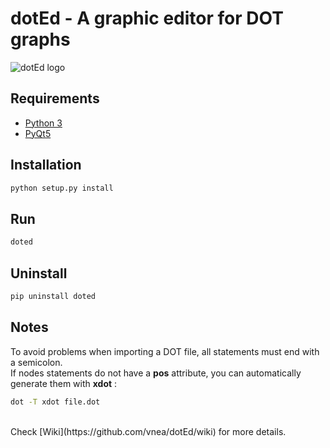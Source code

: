 dotEd - A graphic editor for DOT graphs
========================================================
![dotEd logo](https://cloud.githubusercontent.com/assets/10775422/15577572/5d88e09e-235d-11e6-8c5b-8ac4f9ebaced.png)

## Requirements
 * [Python 3](https://www.python.org/)
 * [PyQt5](https://riverbankcomputing.com/software/pyqt/intro)

## Installation
```bash
python setup.py install
```

## Run
```bash
doted 
```

## Uninstall
```bash
pip uninstall doted
```

## Notes
To avoid problems when importing a DOT file, all statements must end with a semicolon.  
If nodes statements do not have a **pos** attribute, you can automatically generate them with **xdot** :
```bash
dot -T xdot file.dot
```
<br>
Check [Wiki](https://github.com/vnea/dotEd/wiki) for more details.
